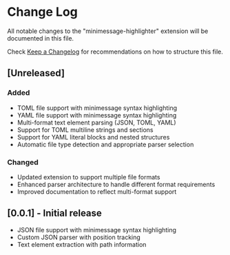 # Change Log

All notable changes to the "minimessage-highlighter" extension will be documented in this file.

Check [Keep a Changelog](http://keepachangelog.com/) for recommendations on how to structure this file.

## [Unreleased]

### Added
- TOML file support with minimessage syntax highlighting
- YAML file support with minimessage syntax highlighting
- Multi-format text element parsing (JSON, TOML, YAML)
- Support for TOML multiline strings and sections
- Support for YAML literal blocks and nested structures
- Automatic file type detection and appropriate parser selection

### Changed
- Updated extension to support multiple file formats
- Enhanced parser architecture to handle different format requirements
- Improved documentation to reflect multi-format support

## [0.0.1] - Initial release

- JSON file support with minimessage syntax highlighting
- Custom JSON parser with position tracking
- Text element extraction with path information